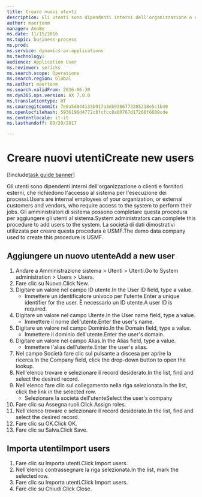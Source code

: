 ```yaml
--- 
title: Creare nuovi utenti
description: Gli utenti sono dipendenti interni dell'organizzazione o clienti e fornitori esterni, che richiedono l'accesso al sistema per l'esecuzione dei processi.
author: maertenm
manager: AnnBe
ms.date: 11/15/2016
ms.topic: business-process
ms.prod: 
ms.service: dynamics-ax-applications
ms.technology: 
audience: Application User
ms.reviewer: sericks
ms.search.scope: Operations
ms.search.region: Global
ms.author: maertenm
ms.search.validFrom: 2016-06-30
ms.dyn365.ops.version: AX 7.0.0
ms.translationtype: HT
ms.sourcegitcommit: 7e0a5d044133b917a3eb9386773205218e5c1b40
ms.openlocfilehash: 5936196d4772c8fcfcc8a00767d17268f6609cde
ms.contentlocale: it-it
ms.lasthandoff: 09/29/2017

---
```

# <a name="create-new-users"></a><span data-ttu-id="08e3b-103">Creare nuovi utenti</span><span class="sxs-lookup"><span data-stu-id="08e3b-103">Create new users</span></span>

[!include[task guide banner](../../includes/task-guide-banner.md)]

<span data-ttu-id="08e3b-104">Gli utenti sono dipendenti interni dell'organizzazione o clienti e fornitori esterni, che richiedono l'accesso al sistema per l'esecuzione dei processi.</span><span class="sxs-lookup"><span data-stu-id="08e3b-104">Users are internal employees of your organization, or external customers and vendors, who require access to the system to perform their jobs.</span></span> <span data-ttu-id="08e3b-105">Gli amministratori di sistema possono completare questa procedura per aggiungere gli utenti al sistema.</span><span class="sxs-lookup"><span data-stu-id="08e3b-105">System administrators can complete this procedure to add users to the system.</span></span> <span data-ttu-id="08e3b-106">La società di dati dimostrativi utilizzata per creare questa procedura è USMF.</span><span class="sxs-lookup"><span data-stu-id="08e3b-106">The demo data company used to create this procedure is USMF.</span></span> 


## <a name="add-a-new-user"></a><span data-ttu-id="08e3b-107">Aggiungere un nuovo utente</span><span class="sxs-lookup"><span data-stu-id="08e3b-107">Add a new user</span></span>
1. <span data-ttu-id="08e3b-108">Andare a Amministrazione sistema > Utenti > Utenti.</span><span class="sxs-lookup"><span data-stu-id="08e3b-108">Go to System administration > Users > Users.</span></span>
2. <span data-ttu-id="08e3b-109">Fare clic su Nuovo.</span><span class="sxs-lookup"><span data-stu-id="08e3b-109">Click New.</span></span>
3. <span data-ttu-id="08e3b-110">Digitare un valore nel campo ID utente.</span><span class="sxs-lookup"><span data-stu-id="08e3b-110">In the User ID field, type a value.</span></span>
    * <span data-ttu-id="08e3b-111">Immettere un identificatore univoco per l'utente.</span><span class="sxs-lookup"><span data-stu-id="08e3b-111">Enter a unique identifier for the user.</span></span> <span data-ttu-id="08e3b-112">È necessario un ID utente.</span><span class="sxs-lookup"><span data-stu-id="08e3b-112">A user ID is required.</span></span>  
4. <span data-ttu-id="08e3b-113">Digitare un valore nel campo Utente.</span><span class="sxs-lookup"><span data-stu-id="08e3b-113">In the User name field, type a value.</span></span>
    * <span data-ttu-id="08e3b-114">Immettere il nome dell'utente.</span><span class="sxs-lookup"><span data-stu-id="08e3b-114">Enter the user's name.</span></span>  
5. <span data-ttu-id="08e3b-115">Digitare un valore nel campo Dominio.</span><span class="sxs-lookup"><span data-stu-id="08e3b-115">In the Domain field, type a value.</span></span>
    * <span data-ttu-id="08e3b-116">Immettere il dominio dell'utente.</span><span class="sxs-lookup"><span data-stu-id="08e3b-116">Enter the user's domain.</span></span>  
6. <span data-ttu-id="08e3b-117">Digitare un valore nel campo Alias.</span><span class="sxs-lookup"><span data-stu-id="08e3b-117">In the Alias field, type a value.</span></span>
    * <span data-ttu-id="08e3b-118">Immettere l'alias dell'utente.</span><span class="sxs-lookup"><span data-stu-id="08e3b-118">Enter the user's alias.</span></span>  
7. <span data-ttu-id="08e3b-119">Nel campo Società fare clic sul pulsante a discesa per aprire la ricerca.</span><span class="sxs-lookup"><span data-stu-id="08e3b-119">In the Company field, click the drop-down button to open the lookup.</span></span>
8. <span data-ttu-id="08e3b-120">Nell'elenco trovare e selezionare il record desiderato.</span><span class="sxs-lookup"><span data-stu-id="08e3b-120">In the list, find and select the desired record.</span></span>
9. <span data-ttu-id="08e3b-121">Nell'elenco fare clic sul collegamento nella riga selezionata.</span><span class="sxs-lookup"><span data-stu-id="08e3b-121">In the list, click the link in the selected row.</span></span>
    * <span data-ttu-id="08e3b-122">Selezionare la società dell'utente</span><span class="sxs-lookup"><span data-stu-id="08e3b-122">Select the user's company</span></span>  
10. <span data-ttu-id="08e3b-123">Fare clic su Assegna ruoli.</span><span class="sxs-lookup"><span data-stu-id="08e3b-123">Click Assign roles.</span></span>
11. <span data-ttu-id="08e3b-124">Nell'elenco trovare e selezionare il record desiderato.</span><span class="sxs-lookup"><span data-stu-id="08e3b-124">In the list, find and select the desired record.</span></span>
12. <span data-ttu-id="08e3b-125">Fare clic su OK.</span><span class="sxs-lookup"><span data-stu-id="08e3b-125">Click OK.</span></span>
13. <span data-ttu-id="08e3b-126">Fare clic su Salva.</span><span class="sxs-lookup"><span data-stu-id="08e3b-126">Click Save.</span></span>

## <a name="import-users"></a><span data-ttu-id="08e3b-127">Importa utenti</span><span class="sxs-lookup"><span data-stu-id="08e3b-127">Import users</span></span>
1. <span data-ttu-id="08e3b-128">Fare clic su Importa utenti.</span><span class="sxs-lookup"><span data-stu-id="08e3b-128">Click Import users.</span></span>
2. <span data-ttu-id="08e3b-129">Nell'elenco contrassegnare la riga selezionata.</span><span class="sxs-lookup"><span data-stu-id="08e3b-129">In the list, mark the selected row.</span></span>
3. <span data-ttu-id="08e3b-130">Fare clic su Importa utenti.</span><span class="sxs-lookup"><span data-stu-id="08e3b-130">Click Import users.</span></span>
4. <span data-ttu-id="08e3b-131">Fare clic su Chiudi.</span><span class="sxs-lookup"><span data-stu-id="08e3b-131">Click Close.</span></span>


